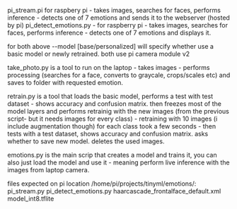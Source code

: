 pi_stream.pi for raspbery pi - takes images, searches for faces, performs inference - detects one of 7 emotions and sends it to the webserver (hosted by pi) 
pi_detect_emotions.py - for raspberry pi - takes images, searches for faces, performs inference - detects one of 7 emotions and displays it.

for both above --model [base/personalized] will specify whether use a basic model or newly retrained. 
both use pi camera module v2

take_photo.py is a tool to run on the laptop - takes images - performs processing (searches for a face, converts to graycale, crops/scales etc) and saves to  folder with requested emotion. 

retrain.py is a tool that loads the basic model, performs a test with test dataset - shows accuracy and confusion matrix. then freezes most of the model layers and performs retrainig with the new images (from the previous script- but it needs images for every class) - retraining with 10 images (i include augmentation though) for each class took a few seconds - then tests with a test dataset, shows accuracy and confusion matrix. asks whether to save new model. deletes the used images. 

emotions.py is the main scrip that creates a model and trains it, you can also just load the model and use it - meaning perform live inference with the images from laptop camera.


files expected on pi location /home/pi/projects/tinyml/emotions/:
pi_stream.py
pi_detect_emotions.py
haarcascade_frontalface_default.xml
model_int8.tflite
